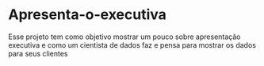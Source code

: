 # Apresenta-o-executiva
Esse projeto tem como objetivo mostrar um pouco sobre apresentação executiva e como um cientista de dados faz e pensa para mostrar os dados para seus clientes
